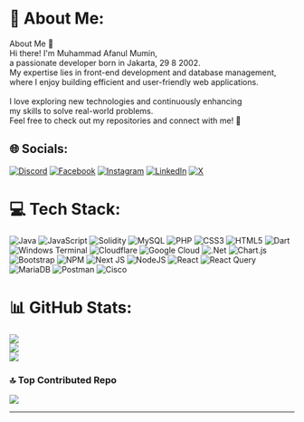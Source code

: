 # 💫 About Me:
About Me 👋<br>Hi there! I'm Muhammad Afanul Mumin,<br> a passionate developer born in Jakarta, 29 8 2002.<br>My expertise lies in front-end development and database management, <br>where I enjoy building efficient and user-friendly web applications.<br><br>I love exploring new technologies and continuously enhancing <br>my skills to solve real-world problems. <br>Feel free to check out my repositories and connect with me! 🚀


## 🌐 Socials:
[![Discord](https://img.shields.io/badge/Discord-%237289DA.svg?logo=discord&logoColor=white)](https://discord.gg/https://discord.com/channels/@afanul29) [![Facebook](https://img.shields.io/badge/Facebook-%231877F2.svg?logo=Facebook&logoColor=white)](https://facebook.com/https://facebook.com/afanul.mumin) [![Instagram](https://img.shields.io/badge/Instagram-%23E4405F.svg?logo=Instagram&logoColor=white)](https://instagram.com/https://www.instagram.com/kang_fean/) [![LinkedIn](https://img.shields.io/badge/LinkedIn-%230077B5.svg?logo=linkedin&logoColor=white)](https://linkedin.com/in/www.linkedin.com/in/afanulmumi) [![X](https://img.shields.io/badge/X-black.svg?logo=X&logoColor=white)](https://x.com/https://x.com/Kang_Fean) 

# 💻 Tech Stack:
![Java](https://img.shields.io/badge/java-%23ED8B00.svg?style=flat&logo=openjdk&logoColor=white) ![JavaScript](https://img.shields.io/badge/javascript-%23323330.svg?style=flat&logo=javascript&logoColor=%23F7DF1E) ![Solidity](https://img.shields.io/badge/Solidity-%23363636.svg?style=flat&logo=solidity&logoColor=white) ![MySQL](https://img.shields.io/badge/mysql-4479A1.svg?style=flat&logo=mysql&logoColor=white) ![PHP](https://img.shields.io/badge/php-%23777BB4.svg?style=flat&logo=php&logoColor=white) ![CSS3](https://img.shields.io/badge/css3-%231572B6.svg?style=flat&logo=css3&logoColor=white) ![HTML5](https://img.shields.io/badge/html5-%23E34F26.svg?style=flat&logo=html5&logoColor=white) ![Dart](https://img.shields.io/badge/dart-%230175C2.svg?style=flat&logo=dart&logoColor=white) ![Windows Terminal](https://img.shields.io/badge/Windows%20Terminal-%234D4D4D.svg?style=flat&logo=windows-terminal&logoColor=white) ![Cloudflare](https://img.shields.io/badge/Cloudflare-F38020?style=flat&logo=Cloudflare&logoColor=white) ![Google Cloud](https://img.shields.io/badge/GoogleCloud-%234285F4.svg?style=flat&logo=google-cloud&logoColor=white) ![.Net](https://img.shields.io/badge/.NET-5C2D91?style=flat&logo=.net&logoColor=white) ![Chart.js](https://img.shields.io/badge/chart.js-F5788D.svg?style=flat&logo=chart.js&logoColor=white) ![Bootstrap](https://img.shields.io/badge/bootstrap-%238511FA.svg?style=flat&logo=bootstrap&logoColor=white) ![NPM](https://img.shields.io/badge/NPM-%23CB3837.svg?style=flat&logo=npm&logoColor=white) ![Next JS](https://img.shields.io/badge/Next-black?style=flat&logo=next.js&logoColor=white) ![NodeJS](https://img.shields.io/badge/node.js-6DA55F?style=flat&logo=node.js&logoColor=white) ![React](https://img.shields.io/badge/react-%2320232a.svg?style=flat&logo=react&logoColor=%2361DAFB) ![React Query](https://img.shields.io/badge/-React%20Query-FF4154?style=flat&logo=react%20query&logoColor=white) ![MariaDB](https://img.shields.io/badge/MariaDB-003545?style=flat&logo=mariadb&logoColor=white) ![Postman](https://img.shields.io/badge/Postman-FF6C37?style=flat&logo=postman&logoColor=white) ![Cisco](https://img.shields.io/badge/cisco-%23049fd9.svg?style=flat&logo=cisco&logoColor=black)
# 📊 GitHub Stats:
![](https://github-readme-stats.vercel.app/api?username=Afanul29&theme=neon&hide_border=false&include_all_commits=false&count_private=false)<br/>
![](https://github-readme-streak-stats.herokuapp.com/?user=Afanul29&theme=neon&hide_border=false)<br/>
![](https://github-readme-stats.vercel.app/api/top-langs/?username=Afanul29&theme=neon&hide_border=false&include_all_commits=false&count_private=false&layout=compact)

### 🔝 Top Contributed Repo
![](https://github-contributor-stats.vercel.app/api?username=Afanul29&limit=5&theme=dark&combine_all_yearly_contributions=true)

---

<!-- Proudly created with GPRM ( https://gprm.itsvg.in ) -->
